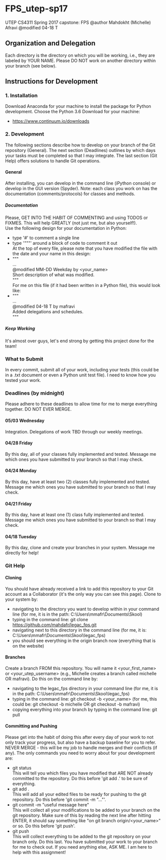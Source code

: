 # FPS_utep-sp17
UTEP CS4311 Spring 2017 capstone: FPS
@author Mahdokht (Michelle) Afravi
@modified 04-18 T

## Organization and Delegation
Each directory is the directory on which you will be working, i.e., they are labeled by YOUR NAME. Please DO NOT work on another directory within your branch (see below).

## Instructions for Development
### 1. Installation
Download Anaconda for your machine to install the package for Python development. Choose the Python 3.6 Download for your machine:
  - https://www.continuum.io/downloads
### 2. Development
The following sections describe how to develop on your branch of the Git repository (General). The next section (Deadlines) outlines by which days your tasks must be completed so that I may integrate. The last section (Git Help) offers solutions to handle Git operations.
#### General
After installing, you can develop in the command line (iPython console) or develop in the GUI version (Spyder). Note: each class you work on has the documentation (comments/protocols) for classes and methods.
##### Documentation
Please, GET INTO THE HABIT OF COMMENTING and using TODOS or FIXMES. This will help GREATLY (not just me, but also yourself!). <br />
Use the following design for your documentation in Python:
  - type '#' to comment a single line
  - type '"""' around a block of code to comment it out <br />
At the top of every file, please note that you have modified the file with the date and your name in this design:
  - """ <br />
       ... <br />
       @modified MM-DD Weekday by <your_name> <br />
	   Short description of what was modified. <br />
    """ <br />
For me on this file (if it had been written in a Python file), this would look like:
  - """ <br />
       ... <br />
	   @modified 04-18 T by mafravi <br />
	   Added delegations and schedules. <br />
    """
##### Keep Working
It's almost over guys, let's end strong by getting this project done for the team!
### What to Submit
In every commit, submit all of your work, including your tests (this could be in a .txt document or even a Python unit test file). I need to know how you tested your work.
### Deadlines (by midnight)
Please adhere to these deadlines to allow time for me to merge everything together. DO NOT EVER MERGE.
#### 05/03 Wednesday
Integration. Delegations of work TBD through our weekly meetings.
#### 04/28 Friday
By this day, all of your classes fully implemented and tested. Message me which ones you have submitted to your branch so that I may check.
#### 04/24 Monday
By this day, have at least two (2) classes fully implemented and tested. Message me which ones you have submitted to your branch so that I may check.
#### 04/21 Friday
By this day, have at least one (1) class fully implemented and tested. Message me which ones you have submitted to your branch so that I may check.
#### 04/18 Tuesday
By this day, clone and create your branches in your system. Message me directly for help!
### Git Help
#### Cloning
You should have already received a link to add this repository to your Git account as a Collaborator (it's the only way you can see this page). Clone to your system by:
  - navigating to the directory you want to develop within in your command line (for me, it is in the path: C:\Users\mmafr\Documents\Skool\)
  - typing in the command line: git clone https://github.com/mahdafr/legac_fps.git
  - navigating next to this directory in the command line (for me, it is: C:\Users\mmafr\Documents\Skool\legac_fps)
  - you should see everything in the origin branch now (everything that is on the website)
#### Branches
Create a branch FROM this repository. You will name it <your_first_name> or <your_utep_username> (e.g., Michelle creates a branch called michelle OR mafravi). Do this on the command line by:
  - navigating to the legac_fps directory in your command line (for me, it is in the path: C:\Users\mmafr\Documents\Skool\legac_fps)
  - typing in the command line: git checkout -b <your_name> (for me, this could be: git checkout -b michelle OR git checkout -b mafravi)
  - copying everything into your branch by typing in the command line: git pull
#### Committing and Pushing
Please get into the habit of doing this after every day of your work to not only track your progress, but also have a backup baseline for you to refer. <br />
NEVER MERGE - this will be my job to handle merges and their conflicts (if any). The only commands you need to worry about for your development are:
  - git status <br />
    This will tell you which files you have modified that ARE NOT already committed to the repository. Do this before 'git add .' to be sure of everything.
  - git add . <br />
    This will add all your edited files to be ready for pushing to the git repository. Do this before 'git commit -m "..."'.
  - git commit -m "useful message here" <br />
    This will collect all your modifications to be added to your branch on the git repository. Make sure of this by reading the next line after hitting ENTER, it should say something like "on git branch origin/<your_name>" or so. Do this before 'git push'.
  - git push <br />
    This will collect everything to be added to the git repository on your branch only. Do this last. You have submitted your work to your branch for me to check out.
If you need anything else, ASK ME. I am here to help with this assignment!
